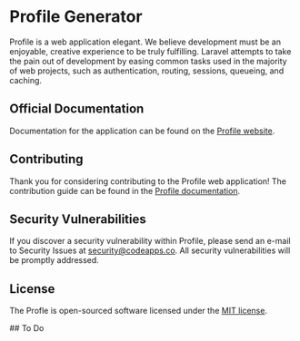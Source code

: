 # Profile Generator

Profile is a web application elegant. We believe development must be an enjoyable, creative experience to be truly fulfilling. Laravel attempts to take the pain out of development by easing common tasks used in the majority of web projects, such as authentication, routing, sessions, queueing, and caching.

## Official Documentation

Documentation for the application can be found on the [Profile website](http://codeapps.co/profile).

## Contributing

Thank you for considering contributing to the Profile web application! The contribution guide can be found in the [Profile documentation](http://codeapps.co/docs/contributions).

## Security Vulnerabilities

If you discover a security vulnerability within Profile, please send an e-mail to Security Issues at security@codeapps.co. All security vulnerabilities will be promptly addressed.

## License

The Profle is open-sourced software licensed under the [MIT license](http://opensource.org/licenses/MIT).

## To Do
